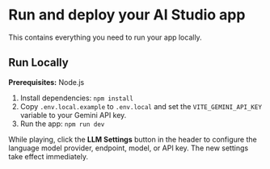 # Run and deploy your AI Studio app

This contains everything you need to run your app locally.

## Run Locally

**Prerequisites:**  Node.js


1. Install dependencies:
   `npm install`
2. Copy `.env.local.example` to `.env.local` and set the `VITE_GEMINI_API_KEY` variable to your Gemini API key.
3. Run the app:
   `npm run dev`

While playing, click the **LLM Settings** button in the header to configure the
language model provider, endpoint, model, or API key. The new settings take
effect immediately.
